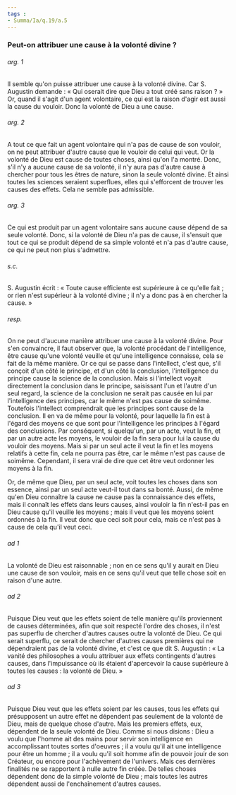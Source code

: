 ```yaml
---
tags : 
- Summa/Ia/q.19/a.5
---
```


### Peut-on attribuer une cause à la volonté divine ?

###### arg. 1
Il semble qu'on puisse attribuer une cause à la volonté divine. Car S. Augustin demande : « Qui oserait dire que Dieu a tout créé sans raison ? » Or, quand il s'agit d'un agent volontaire, ce qui est la raison d'agir est aussi la cause du vouloir. Donc la volonté de Dieu a une cause. 

###### arg. 2
A tout ce que fait un agent volontaire qui n'a pas de cause de son vouloir, on ne peut attribuer d'autre cause que le vouloir de celui qui veut. Or la volonté de Dieu est cause de toutes choses, ainsi qu'on l'a montré. Donc, s'il n'y a aucune cause de sa volonté, il n'y aura pas d'autre cause à chercher pour tous les êtres de nature, sinon la seule volonté divine. Et ainsi toutes les sciences seraient superflues, elles qui s'efforcent de trouver les causes des effets. Cela ne semble pas admissible. 

###### arg. 3
Ce qui est produit par un agent volontaire sans aucune cause dépend de sa seule volonté. Donc, si la volonté de Dieu n'a pas de cause, il s'ensuit que tout ce qui se produit dépend de sa simple volonté et n'a pas d'autre cause, ce qui ne peut non plus s'admettre. 

###### s.c.
S. Augustin écrit : « Toute cause efficiente est supérieure à ce qu'elle fait ; or rien n'est supérieur à la volonté divine ; il n'y a donc pas à en chercher la cause. » 

###### resp.
On ne peut d'aucune manière attribuer une cause à la volonté divine. Pour s'en convaincre, il faut observer que, la volonté procédant de l'intelligence, être cause qu'une volonté veuille et qu'une intelligence connaisse, cela se fait de la même manière. Or ce qui se passe dans l'intellect, c'est que, s'il conçoit d'un côté le principe, et d'un côté la conclusion, l'intelligence du principe cause la science de la conclusion. Mais si l'intellect voyait directement la conclusion dans le principe, saisissant l'un et l'autre d'un seul regard, la science de la conclusion ne serait pas causée en lui par l'intelligence des principes, car le même n'est pas cause de soimême. Toutefois l'intellect comprendrait que les principes sont cause de la conclusion. Il en va de même pour la volonté, pour laquelle la fin est à l'égard des moyens ce que sont pour l'intelligence les principes à l'égard des conclusions. Par conséquent, si quelqu'un, par un acte, veut la fin, et par un autre acte les moyens, le vouloir de la fin sera pour lui la cause du vouloir des moyens. Mais si par un seul acte il veut la fin et les moyens relatifs à cette fin, cela ne pourra pas être, car le même n'est pas cause de soimême. Cependant, il sera vrai de dire que cet être veut ordonner les moyens à la fin. 

Or, de même que Dieu, par un seul acte, voit toutes les choses dans son essence, ainsi par un seul acte veut-il tout dans sa bonté. Aussi, de même qu'en Dieu connaître la cause ne cause pas la connaissance des effets, mais il connaît les effets dans leurs causes, ainsi vouloir la fin n'est-il pas en Dieu cause qu'il veuille les moyens ; mais il veut que les moyens soient ordonnés à la fin. Il veut donc que ceci soit pour cela, mais ce n'est pas à cause de cela qu'il veut ceci. 

###### ad 1
La volonté de Dieu est raisonnable ; non en ce sens qu'il y aurait en Dieu une cause de son vouloir, mais en ce sens qu'il veut que telle chose soit en raison d'une autre. 

###### ad 2
Puisque Dieu veut que les effets soient de telle manière qu'ils proviennent de causes déterminées, afin que soit respecté l'ordre des choses, il n'est pas superflu de chercher d'autres causes outre la volonté de Dieu. Ce qui serait superflu, ce serait de chercher d'autres causes premières qui ne dépendraient pas de la volonté divine, et c'est ce que dit S. Augustin : « La vanité des philosophes a voulu attribuer aux effets contingents d'autres causes, dans l'impuissance où ils étaient d'apercevoir la cause supérieure à toutes les causes : la volonté de Dieu. » 

###### ad 3
Puisque Dieu veut que les effets soient par les causes, tous les effets qui présupposent un autre effet ne dépendent pas seulement de la volonté de Dieu, mais de quelque chose d'autre. Mais les premiers effets, eux, dépendent de la seule volonté de Dieu. Comme si nous disions : Dieu a voulu que l'homme ait des mains pour servir son intelligence en accomplissant toutes sortes d'oeuvres ; il a voulu qu'il ait une intelligence pour être un homme ; il a voulu qu'il soit homme afin de pouvoir jouir de son Créateur, ou encore pour l'achèvement de l'univers. Mais ces dernières finalités ne se rapportent à nulle autre fin créée. De telles choses dépendent donc de la simple volonté de Dieu ; mais toutes les autres dépendent aussi de l'enchaînement d'autres causes. 



